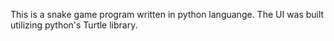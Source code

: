This is a snake game program written in python languange. The UI was built utilizing python's Turtle library.
